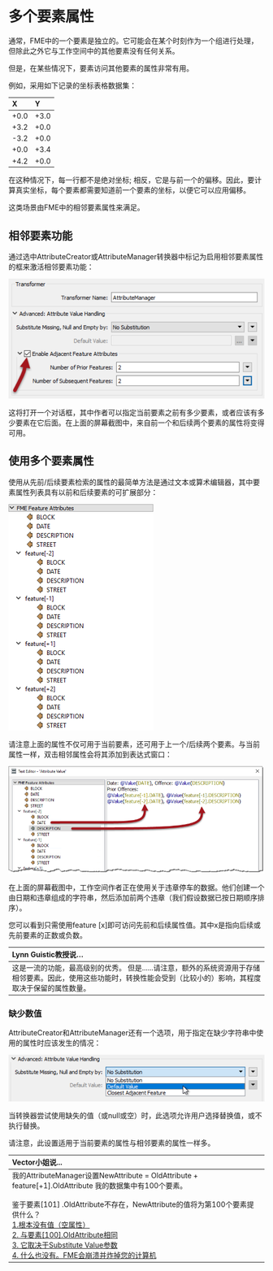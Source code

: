 # 多个要素属性

通常，FME中的一个要素是独立的。它可能会在某个时刻作为一个组进行处理，但除此之外它与工作空间中的其他要素没有任何关系。

但是，在某些情况下，要素访问其他要素的属性非常有用。

例如，采用如下记录的坐标表格数据集：

| X | Y |
| :--- | :--- |
| +0.0 | +3.0 |
| +3.2 | +0.0 |
| -3.2 | +0.0 |
| +0.0 | +3.4 |
| +4.2 | +0.0 |

在这种情况下，每一行都不是绝对坐标; 相反，它是与前一个的偏移。因此，要计算真实坐标，每个要素都需要知道前一个要素的坐标，以便它可以应用偏移。

这类场景由FME中的相邻要素属性来满足。

## 相邻要素功能

通过选中AttributeCreator或AttributeManager转换器中标记为启用相邻要素属性的框来激活相邻要素功能：

[![](../.gitbook/assets/img1.015.adjacentattributeoption.png)](https://github.com/domix2000/FMETraining/blob/Desktop-Advanced-2018/DesktopAdvanced1Attributes/Images/Img1.015.AdjacentAttributeOption.png)

这将打开一个对话框，其中作者可以指定当前要素之前有多少要素，或者应该有多少要素在它后面。在上面的屏幕截图中，来自前一个和后续两个要素的属性将变得可用。

## 使用多个要素属性

使用从先前/后续要素检索的属性的最简单方法是通过文本或算术编辑器，其中要素属性列表具有以前和后续要素的可扩展部分：

[![](../.gitbook/assets/img1.016.adjacentattributesineditor.png)](https://github.com/domix2000/FMETraining/blob/Desktop-Advanced-2018/DesktopAdvanced1Attributes/Images/Img1.016.AdjacentAttributesInEditor.png)

请注意上面的属性不仅可用于当前要素，还可用于上一个/后续两个要素。与当前属性一样，双击相邻属性会将其添加到表达式窗口：

[![](../.gitbook/assets/img1.017.adjacentattributesusedineditor.png)](https://github.com/domix2000/FMETraining/blob/Desktop-Advanced-2018/DesktopAdvanced1Attributes/Images/Img1.017.AdjacentAttributesUsedInEditor.png)

在上面的屏幕截图中，工作空间作者正在使用关于违章停车的数据。他们创建一个由日期和违章组成的字符串，然后添加前两个违章（我们假设数据已按日期顺序排序）。

您可以看到只需使用feature \[x\]即可访问先前和后续属性值。其中x是指向后续或先前要素的正数或负数。

|  Lynn Guistic教授说… |
| :--- |
|  这是一流的功能，最高级别的优秀。  但是......请注意，额外的系统资源用于存储相邻要素。因此，使用这些功能时，转换性能会受到（比较小的）影响，其程度取决于保留的属性数量。 |

### 缺少数值

AttributeCreator和AttributeManager还有一个选项，用于指定在缺少字符串中使用的属性时应该发生的情况：

[![](../.gitbook/assets/img1.018.adjacentattributesubstitutions.png)](https://github.com/domix2000/FMETraining/blob/Desktop-Advanced-2018/DesktopAdvanced1Attributes/Images/Img1.018.AdjacentAttributeSubstitutions.png)

当转换器尝试使用缺失的值（或null或空）时，此选项允许用户选择替换值，或不执行替换。

请注意，此设置适用于当前要素的属性与相邻要素的属性一样多。

|  Vector小姐说... |
| :--- |
|  我的AttributeManager设置NewAttribute = OldAttribute + feature\[+1\].OldAttribute  我的数据集中有100个要素。<br><br>鉴于要素\[101\] .OldAttribute不存在，NewAttribute的值将为第100个要素提供什么？  <br>[1.根本没有值（空属性）](http://52.73.3.37/fmedatastreaming/Manual/QAResponse2017.fmw?chapter=15&question=3&answer=1&DestDataset_TEXTLINE=C%3A%5CFMEOutput%5CQAResponse.html) <br>[2. 与要素\[100\].OldAttribute相同](http://52.73.3.37/fmedatastreaming/Manual/QAResponse2017.fmw?chapter=15&question=3&answer=2&DestDataset_TEXTLINE=C%3A%5CFMEOutput%5CQAResponse.html) <br>[3. 它取决于Substitute Value参数](http://52.73.3.37/fmedatastreaming/Manual/QAResponse2017.fmw?chapter=15&question=3&answer=3&DestDataset_TEXTLINE=C%3A%5CFMEOutput%5CQAResponse.html) <br>[4. 什么也没有。FME会崩溃并炸掉您的计算机](http://52.73.3.37/fmedatastreaming/Manual/QAResponse2017.fmw?chapter=15&question=3&answer=4&DestDataset_TEXTLINE=C%3A%5CFMEOutput%5CQAResponse.html) |


